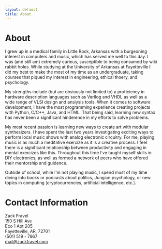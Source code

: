 ```yaml
---
layout: default
title: About
---
```

# About
I grew up in a medical family in Little Rock, Arkansas with a burgeoning interest in computers and music, which has served me well to this day. I was (and still am) extremely curious, susceptible to being consumed by wiki rabbit holes. While studying at the University of Arkansas at Fayetteville I did my best to make the most of my time as an undergraduate, taking courses that piqued my interest in engineering, ethical thoery, and psychology.    

My strengths include (but are obviously not limited to) a proficiency in hardware description languages such as Verilog and VHDL as well as a wide range of VLSI design and analysis tools. When it comes to software development, I have the most programming experience creating projects with Python, C/C++, Java, and HTML. That being said, learning new syntax has never been a significant hinderence in my efforts to solve problems.   

My most recent passion is learning new ways to create art with modular synthesizers. I have spent the last two years investigating exciting ways to perform local music shows with analog electronic circuitry. For me, playing music is as much a meditative exercize as it is a creative process. I feel there is a significant relationship between productivity and engaging in mental exercizes like this. Throughout this time I've taught myself skills in DIY electronics, as well as formed a network of peers who have offered their mentorship and guidence.

Outside of school, while I'm not playing music, I spend most of my time diving into books or podcasts about politics, Jungian psychology, or new topics in computing (cryptocurrencies, artificial intelligence, etc.). 

# Contact Information
Zack Fravel   
150 S Hill Ave   
Eco 1 Apt 205   
Fayetteville, AR, 72701   
(501) 519 - 7667   
mail@zackfravel.com   
